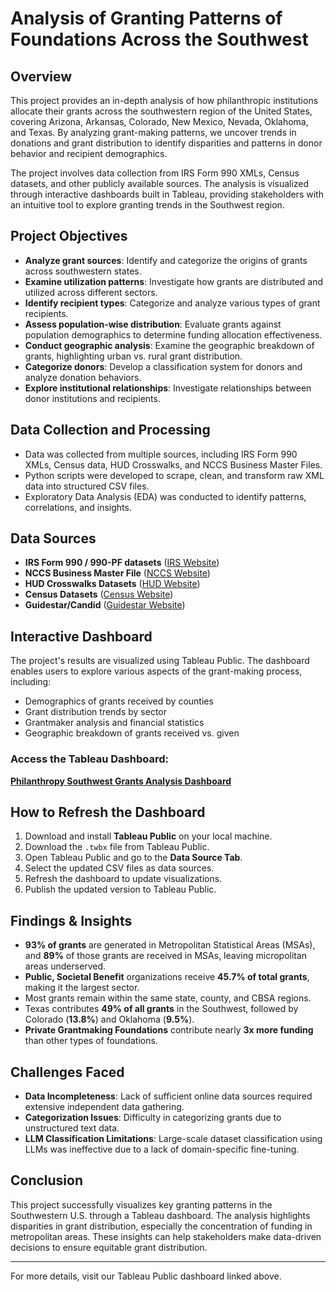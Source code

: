 # Analysis of Granting Patterns of Foundations Across the Southwest

## Overview
This project provides an in-depth analysis of how philanthropic institutions allocate their grants across the southwestern region of the United States, covering Arizona, Arkansas, Colorado, New Mexico, Nevada, Oklahoma, and Texas. By analyzing grant-making patterns, we uncover trends in donations and grant distribution to identify disparities and patterns in donor behavior and recipient demographics.

The project involves data collection from IRS Form 990 XMLs, Census datasets, and other publicly available sources. The analysis is visualized through interactive dashboards built in Tableau, providing stakeholders with an intuitive tool to explore granting trends in the Southwest region.

## Project Objectives
- **Analyze grant sources**: Identify and categorize the origins of grants across southwestern states.
- **Examine utilization patterns**: Investigate how grants are distributed and utilized across different sectors.
- **Identify recipient types**: Categorize and analyze various types of grant recipients.
- **Assess population-wise distribution**: Evaluate grants against population demographics to determine funding allocation effectiveness.
- **Conduct geographic analysis**: Examine the geographic breakdown of grants, highlighting urban vs. rural grant distribution.
- **Categorize donors**: Develop a classification system for donors and analyze donation behaviors.
- **Explore institutional relationships**: Investigate relationships between donor institutions and recipients.

## Data Collection and Processing
- Data was collected from multiple sources, including IRS Form 990 XMLs, Census data, HUD Crosswalks, and NCCS Business Master Files.
- Python scripts were developed to scrape, clean, and transform raw XML data into structured CSV files.
- Exploratory Data Analysis (EDA) was conducted to identify patterns, correlations, and insights.

## Data Sources
- **IRS Form 990 / 990-PF datasets** ([IRS Website](https://www.irs.gov))
- **NCCS Business Master File** ([NCCS Website](https://nccs.urban.org))
- **HUD Crosswalks Datasets** ([HUD Website](https://www.huduser.gov))
- **Census Datasets** ([Census Website](https://www.census.gov))
- **Guidestar/Candid** ([Guidestar Website](https://www.guidestar.org))

## Interactive Dashboard
The project's results are visualized using Tableau Public. The dashboard enables users to explore various aspects of the grant-making process, including:
- Demographics of grants received by counties
- Grant distribution trends by sector
- Grantmaker analysis and financial statistics
- Geographic breakdown of grants received vs. given

### Access the Tableau Dashboard:
[**Philanthropy Southwest Grants Analysis Dashboard**](https://public.tableau.com/app/profile/ankit.basu5156/viz/PhilanthropySouthwestGrantsAnalysisDashboard/DemographicsDashboard)

## How to Refresh the Dashboard
1. Download and install **Tableau Public** on your local machine.
2. Download the `.twbx` file from Tableau Public.
3. Open Tableau Public and go to the **Data Source Tab**.
4. Select the updated CSV files as data sources.
5. Refresh the dashboard to update visualizations.
6. Publish the updated version to Tableau Public.

## Findings & Insights
- **93% of grants** are generated in Metropolitan Statistical Areas (MSAs), and **89%** of those grants are received in MSAs, leaving micropolitan areas underserved.
- **Public, Societal Benefit** organizations receive **45.7% of total grants**, making it the largest sector.
- Most grants remain within the same state, county, and CBSA regions.
- Texas contributes **49% of all grants** in the Southwest, followed by Colorado (**13.8%**) and Oklahoma (**9.5%**).
- **Private Grantmaking Foundations** contribute nearly **3x more funding** than other types of foundations.

## Challenges Faced
- **Data Incompleteness**: Lack of sufficient online data sources required extensive independent data gathering.
- **Categorization Issues**: Difficulty in categorizing grants due to unstructured text data.
- **LLM Classification Limitations**: Large-scale dataset classification using LLMs was ineffective due to a lack of domain-specific fine-tuning.

## Conclusion
This project successfully visualizes key granting patterns in the Southwestern U.S. through a Tableau dashboard. The analysis highlights disparities in grant distribution, especially the concentration of funding in metropolitan areas. These insights can help stakeholders make data-driven decisions to ensure equitable grant distribution.

---
For more details, visit our Tableau Public dashboard linked above.
